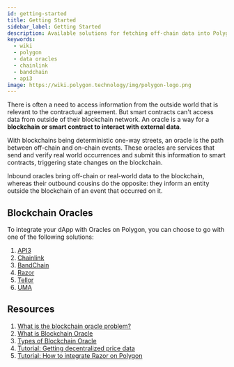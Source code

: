 ```yaml
---
id: getting-started
title: Getting Started
sidebar_label: Getting Started
description: Available solutions for fetching off-chain data into Polygon dApps
keywords:
  - wiki
  - polygon
  - data oracles
  - chainlink
  - bandchain
  - api3
image: https://wiki.polygon.technology/img/polygon-logo.png
---
```


There is often a need to access information from the outside world that is relevant to the contractual agreement. But smart contracts can't access data from outside of their blockchain network. An oracle is a way for a **blockchain or smart contract to interact with external data**.

With blockchains being deterministic one-way streets, an oracle is the path between off-chain and on-chain events. These oracles are services that send and verify real world occurrences and submit this information to smart contracts, triggering state changes on the blockchain.

Inbound oracles bring off-chain or real-world data to the blockchain, whereas their outbound cousins do the opposite: they inform an entity outside the blockchain of an event that occurred on it.

## Blockchain Oracles

To integrate your dApp with Oracles on Polygon, you can choose to go with one of the following solutions:

 1. [API3](api3.md)
 2. [Chainlink](chainlink.md)
 3. [BandChain](bandchain.md)
 4. [Razor](razor.md)
 5. [Tellor](tellor.md)
 6. [UMA](optimisticoracle.md)

## Resources

1. [What is the blockchain oracle problem?](https://blog.chain.link/what-is-the-blockchain-oracle-problem/)
1. [What is Blockchain Oracle](https://cryptobriefing.com/what-is-blockchain-oracle/)
2. [Types of Blockchain Oracle](https://blockchainhub.net/blockchain-oracles/)
3. [Tutorial: Getting decentralized price data](https://docs.chain.link/docs/get-the-latest-price)
4. [Tutorial: How to integrate Razor on Polygon](https://docs.razor.network/tutorial/matic/)
